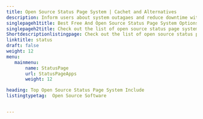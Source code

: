 ```yaml
---
title: Open Source Status Page System | Cachet and Alternatives
description: Inform users about system outagaes and reduce downtime with free status page software. Choose the best open source status page system suiting your needs.
singlepageh1title: Best Free And Open Source Status Page System Options
singlepageh2title: Check out the list of open source status page systems. Choose right tool and inform users about system outages, scheduled maintenance and reduce downtime.
Shortdescriptionlistingpage: Check out the list of open source status page systems. Choose right tool and inform users about system outages, scheduled maintenance and reduce downtime.
linktitle: status
draft: false
weight: 12
menu:
   mainmenu: 
       name: StatusPage
       url: StatusPageApps
       weight: 12

heading: Top Open Source Status Page System Include
listingtypetag:  Open Source Software 


---
```



